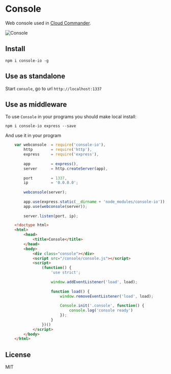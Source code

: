 Console
=======

Web console used in [Cloud Commander](http://cloudcmd.io).

![Console](https://raw.githubusercontent.com/cloudcmd/console/master/img/console.png "Console")

## Install

`npm i console-io -g`

## Use as standalone

Start `console`, go to url `http://localhost:1337`


## Use as middleware

To use `Console` in your programs you should make local install:

`npm i console-io express --save`

And use it in your program

```js
    var webconsole  = require('console-io'),
        http        = require('http'),
        express     = require('express'),
        
        app         = express(),
        server      = http.createServer(app),
        
        port        = 1337,
        ip          = '0.0.0.0';
        
        webconsole(server);
        
        app.use(express.static(__dirname + 'node_modules/console-io'));
        app.use(webconsole(server));
        
        server.listen(port, ip);
```

```html
    <!doctype html>
    <html>
        <head>
            <title>Console</title>
        </head>
        <body>
            <div class="console"></div>
            <script src="/console/console.js"></script>
            <script>
                (function() {
                    'use strict';
                    
                    window.addEventListener('load', load);
                    
                    function load() {
                        window.removeEventListener('load', load);
                        
                        Console.init('.console', function() {
                            console.log('console ready')
                        });
                    }
                })()
            </script>
        </body>
    </html>
```

## License

MIT
